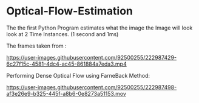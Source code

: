 # Optical-Flow-Estimation

The the first Python Program estimates what the image the Image will look look at 2 Time Instances. (1 second and 1ms)


The frames taken from : 


https://user-images.githubusercontent.com/92500255/222987429-6c27f15c-4581-4dc4-ac45-861884a7eda3.mp4

Performing Dense Optical Flow using FarneBack Method:




https://user-images.githubusercontent.com/92500255/222987498-af3e26e9-b325-445f-a8b6-0e8273a51153.mov

